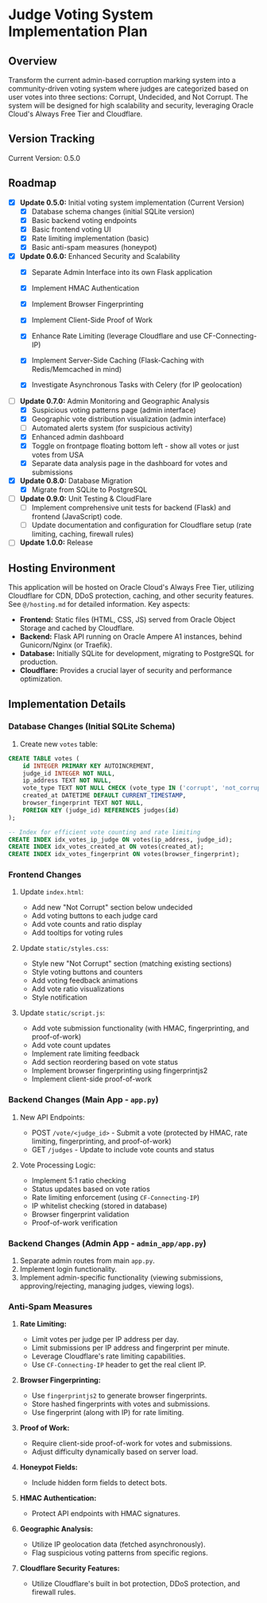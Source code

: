 # Judge Voting System Implementation Plan

## Overview

Transform the current admin-based corruption marking system into a community-driven voting system where judges are categorized based on user votes into three sections: Corrupt, Undecided, and Not Corrupt. The system will be designed for high scalability and security, leveraging Oracle Cloud's Always Free Tier and Cloudflare.

## Version Tracking

Current Version: 0.5.0

## Roadmap

- [x] **Update 0.5.0:** Initial voting system implementation (Current Version)
    - [x] Database schema changes (initial SQLite version)
    - [x] Basic backend voting endpoints
    - [x] Basic frontend voting UI
    - [x] Rate limiting implementation (basic)
    - [x] Basic anti-spam measures (honeypot)

- [x] **Update 0.6.0:** Enhanced Security and Scalability
    - [x] Separate Admin Interface into its own Flask application
    - [x] Implement HMAC Authentication
    - [x] Implement Browser Fingerprinting
    - [x] Implement Client-Side Proof of Work
    - [x] Enhance Rate Limiting (leverage Cloudflare and use CF-Connecting-IP)
    - [x] Implement Server-Side Caching (Flask-Caching with Redis/Memcached in mind)
    - [x] Investigate Asynchronous Tasks with Celery (for IP geolocation)


- [ ] **Update 0.7.0:**  Admin Monitoring and Geographic Analysis
    - [x] Suspicious voting patterns page (admin interface)
    - [x] Geographic vote distribution visualization (admin interface)
    - [ ] Automated alerts system (for suspicious activity)
    - [x] Enhanced admin dashboard
    - [x] Toggle on frontpage floating bottom left - show all votes or just votes from USA
    - [x] Separate data analysis page in the dashboard for votes and submissions

- [x] **Update 0.8.0:** Database Migration
    - [x] Migrate from SQLite to PostgreSQL

- [ ] **Update 0.9.0:** Unit Testing & CloudFlare
    - [ ] Implement comprehensive unit tests for backend (Flask) and frontend (JavaScript) code.
    - [ ] Update documentation and configuration for Cloudflare setup (rate limiting, caching, firewall rules)

- [ ] **Update 1.0.0:** Release

## Hosting Environment

This application will be hosted on Oracle Cloud's Always Free Tier, utilizing Cloudflare for CDN, DDoS protection, caching, and other security features. See `@/hosting.md` for detailed information.  Key aspects:

*   **Frontend:** Static files (HTML, CSS, JS) served from Oracle Object Storage and cached by Cloudflare.
*   **Backend:** Flask API running on Oracle Ampere A1 instances, behind Gunicorn/Nginx (or Traefik).
*   **Database:** Initially SQLite for development, migrating to PostgreSQL for production.
*   **Cloudflare:** Provides a crucial layer of security and performance optimization.

## Implementation Details

### Database Changes (Initial SQLite Schema)

1.  Create new `votes` table:

```sql
CREATE TABLE votes (
    id INTEGER PRIMARY KEY AUTOINCREMENT,
    judge_id INTEGER NOT NULL,
    ip_address TEXT NOT NULL,
    vote_type TEXT NOT NULL CHECK (vote_type IN ('corrupt', 'not_corrupt')),
    created_at DATETIME DEFAULT CURRENT_TIMESTAMP,
    browser_fingerprint TEXT NOT NULL,
    FOREIGN KEY (judge_id) REFERENCES judges(id)
);

-- Index for efficient vote counting and rate limiting
CREATE INDEX idx_votes_ip_judge ON votes(ip_address, judge_id);
CREATE INDEX idx_votes_created_at ON votes(created_at);
CREATE INDEX idx_votes_fingerprint ON votes(browser_fingerprint);
```

### Frontend Changes

1.  Update `index.html`:
    *   Add new "Not Corrupt" section below undecided
    *   Add voting buttons to each judge card
    *   Add vote counts and ratio display
    *   Add tooltips for voting rules

2.  Update `static/styles.css`:
    *   Style new "Not Corrupt" section (matching existing sections)
    *   Style voting buttons and counters
    *   Add voting feedback animations
    *   Add vote ratio visualizations
    * Style notification

3.  Update `static/script.js`:
    *   Add vote submission functionality (with HMAC, fingerprinting, and proof-of-work)
    *   Add vote count updates
    *   Implement rate limiting feedback
    *   Add section reordering based on vote status
    * Implement browser fingerprinting using fingerprintjs2
    * Implement client-side proof-of-work

### Backend Changes (Main App - `app.py`)

1.  New API Endpoints:
    *   POST `/vote/<judge_id>` - Submit a vote (protected by HMAC, rate limiting, fingerprinting, and proof-of-work)
    *   GET `/judges` - Update to include vote counts and status

2.  Vote Processing Logic:
    *   Implement 5:1 ratio checking
    *   Status updates based on vote ratios
    *   Rate limiting enforcement (using `CF-Connecting-IP`)
    *   IP whitelist checking (stored in database)
    *   Browser fingerprint validation
    *   Proof-of-work verification

### Backend Changes (Admin App - `admin_app/app.py`)

1.  Separate admin routes from main `app.py`.
2.  Implement login functionality.
3.  Implement admin-specific functionality (viewing submissions, approving/rejecting, managing judges, viewing logs).

### Anti-Spam Measures

1.  **Rate Limiting:**
    *   Limit votes per judge per IP address per day.
    *   Limit submissions per IP address and fingerprint per minute.
    *   Leverage Cloudflare's rate limiting capabilities.
    *   Use `CF-Connecting-IP` header to get the real client IP.

2.  **Browser Fingerprinting:**
    *   Use `fingerprintjs2` to generate browser fingerprints.
    *   Store hashed fingerprints with votes and submissions.
    *   Use fingerprint (along with IP) for rate limiting.

3.  **Proof of Work:**
    *   Require client-side proof-of-work for votes and submissions.
    *   Adjust difficulty dynamically based on server load.

4.  **Honeypot Fields:**
    *   Include hidden form fields to detect bots.

5.  **HMAC Authentication:**
    *   Protect API endpoints with HMAC signatures.

6.  **Geographic Analysis:**
    *   Utilize IP geolocation data (fetched asynchronously).
    *   Flag suspicious voting patterns from specific regions.

7. **Cloudflare Security Features:**
    * Utilize Cloudflare's built in bot protection, DDoS protection, and firewall rules.